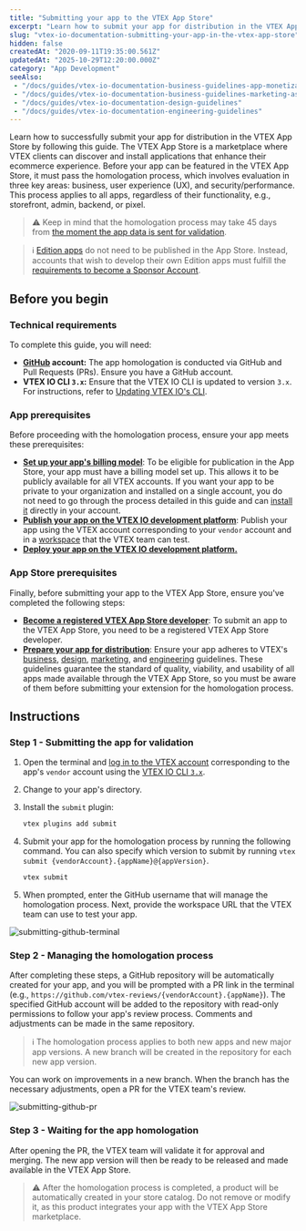 ```yaml
---
title: "Submitting your app to the VTEX App Store"
excerpt: "Learn how to submit your app for distribution in the VTEX App Store."
slug: "vtex-io-documentation-submitting-your-app-in-the-vtex-app-store"
hidden: false
createdAt: "2020-09-11T19:35:00.561Z"
updatedAt: "2025-10-29T12:20:00.000Z"
category: "App Development"
seeAlso:
 - "/docs/guides/vtex-io-documentation-business-guidelines-app-monetization"
 - "/docs/guides/vtex-io-documentation-business-guidelines-marketing-assets"
 - "/docs/guides/vtex-io-documentation-design-guidelines"
 - "/docs/guides/vtex-io-documentation-engineering-guidelines"
---
```


Learn how to successfully submit your app for distribution in the VTEX App Store by following this guide. The VTEX App Store is a marketplace where VTEX clients can discover and install applications that enhance their ecommerce experience. Before your app can be featured in the VTEX App Store, it must pass the homologation process, which involves evaluation in three key areas: business, user experience (UX), and security/performance. This process applies to all apps, regardless of their functionality, e.g., storefront, admin, backend, or pixel.

> ⚠️ Keep in mind that the homologation process may take 45 days from [the moment the app data is sent for validation](https://developers.vtex.com/docs/guides/vtex-io-documentation-submitting-your-app-in-the-vtex-app-store#step-2-managing-the-homologation-process).

> ℹ️ [Edition apps](https://developers.vtex.com/docs/guides/vtex-io-documentation-edition-app) do not need to be published in the App Store. Instead, accounts that wish to develop their own Edition apps must fulfill the [requirements to become a Sponsor Account](https://developers.vtex.com/docs/guides/vtex-io-documentation-becoming-a-sponsor-account).

## Before you begin

### Technical requirements

To complete this guide, you will need:

- **[GitHub](https://github.com/) account:** The app homologation is conducted via GitHub and Pull Requests (PRs). Ensure you have a GitHub account.
- **VTEX IO CLI `3.x`:** Ensure that the VTEX IO CLI is updated to version `3.x`. For instructions, refer to [Updating VTEX IO's CLI](https://developers.vtex.com/docs/guides/vtex-io-documentation-vtex-io-cli-update).

### App prerequisites

Before proceeding with the homologation process, ensure your app meets these prerequisites:

- [**Set up your app's billing model**](https://developers.vtex.com/docs/guides/vtex-io-documentation-setting-your-apps-billing-model): To be eligible for publication in the App Store, your app must have a billing model set up. This allows it to be publicly available for all VTEX accounts. If you want your app to be private to your organization and installed on a single account, you do not need to go through the process detailed in this guide and can [install it](https://developers.vtex.com/docs/guides/vtex-io-documentation-installing-an-app) directly in your account.
- [**Publish your app on the VTEX IO development platform**](https://developers.vtex.com/docs/guides/vtex-io-documentation-publishing-an-app/): Publish your app using the VTEX account corresponding to your `vendor` account and in a [workspace](https://developers.vtex.com/docs/guides/vtex-io-documentation-workspace/) that the VTEX team can test.
- [**Deploy your app on the VTEX IO development platform.**](https://developers.vtex.com/docs/guides/vtex-io-documentation-making-your-new-app-version-publicly-available#step-6---deploying-the-app-stable-version)

### App Store prerequisites

Finally, before submitting your app to the VTEX App Store, ensure you've completed the following steps:

- [**Become a registered VTEX App Store developer**](https://developers.vtex.com/docs/guides/vtex-io-documentation-becoming-a-registered-vtex-app-store-developer): To submit an app to the VTEX App Store, you need to be a registered VTEX App Store developer.
- [**Prepare your app for distribution**](https://developers.vtex.com/docs/guides/vtex-io-documentation-preparing-your-app-distribution): Ensure your app adheres to VTEX's [business](https://developers.vtex.com/docs/guides/vtex-io-documentation-business-guidelines-vtex-app-store), [design](https://developers.vtex.com/docs/guides/vtex-io-documentation-design-guidelines), [marketing](https://developers.vtex.com/docs/guides/vtex-io-documentation-business-guidelines-marketing-assets), and [engineering](https://developers.vtex.com/docs/guides/vtex-io-documentation-engineering-guidelines) guidelines. These guidelines guarantee the standard of quality, viability, and usability of all apps made available through the VTEX App Store, so you must be aware of them before submitting your extension for the homologation process.

## Instructions

### Step 1 - Submitting the app for validation

1. Open the terminal and [log in to the VTEX account](https://developers.vtex.com/docs/guides/vtex-io-documentation-vtex-io-cli-usage#logging-in-to-your-vtex-account) corresponding to the app's `vendor` account using the [VTEX IO CLI `3.x`](https://developers.vtex.com/docs/guides/vtex-io-documentation-vtex-io-cli-installation-and-command-reference).
2. Change to your app's directory.
3. Install the `submit` plugin:

   ```sh
   vtex plugins add submit
   ```

4. Submit your app for the homologation process by running the following command. You can also specify which version to submit by running `vtex submit {vendorAccount}.{appName}@{appVersion}`.

   ```sh
   vtex submit
   ```

5. When prompted, enter the GitHub username that will manage the homologation process. Next, provide the workspace URL that the VTEX team can use to test your app.

![submitting-github-terminal](https://cdn.jsdelivr.net/gh/vtexdocs/dev-portal-content@main/images/vtex-io-documentation-submitting-your-app-in-the-vtex-app-store-0.png)

### Step 2 - Managing the homologation process

After completing these steps, a GitHub repository will be automatically created for your app, and you will be prompted with a PR link in the terminal (e.g., `https://github.com/vtex-reviews/{vendorAccount}.{appName}`). The specified GitHub account will be added to the repository with read-only permissions to follow your app's review process. Comments and adjustments can be made in the same repository.

> ℹ️ The homologation process applies to both new apps and new major app versions. A new branch will be created in the repository for each new app version.

You can work on improvements in a new branch. When the branch has the necessary adjustments, open a PR for the VTEX team's review.

![submitting-github-pr](https://cdn.jsdelivr.net/gh/vtexdocs/dev-portal-content@main/images/vtex-io-documentation-submitting-your-app-in-the-vtex-app-store-1.png)

### Step 3 - Waiting for the app homologation

After opening the PR, the VTEX team will validate it for approval and merging. The new app version will then be ready to be released and made available in the VTEX App Store.

> ⚠️ After the homologation process is completed, a product will be automatically created in your store catalog. Do not remove or modify it, as this product integrates your app with the VTEX App Store marketplace.
